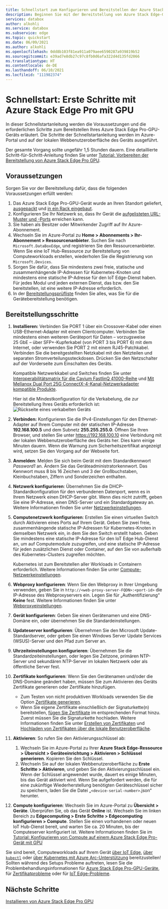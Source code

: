 ```yaml
---
title: Schnellstart zum Konfigurieren und Bereitstellen der Azure Stack Edge-GPU | Microsoft-Dokumentation
description: Beginnen Sie mit der Bereitstellung von Azure Stack Edge-GPU, nachdem das Gerät bei Ihnen eingetroffen ist.
services: databox
author: alkohli
ms.service: databox
ms.subservice: edge
ms.topic: quickstart
ms.date: 06/09/2021
ms.author: alkohli
ms.openlocfilehash: 0dd8b103f81ea911a079aee6590287a939819b52
ms.sourcegitcommit: e39ad7e8db27c97c8fb0d6afa322d4d135fd2066
ms.translationtype: HT
ms.contentlocale: de-DE
ms.lasthandoff: 06/10/2021
ms.locfileid: "111982374"
---
```

# <a name="quickstart-get-started-with-azure-stack-edge-pro-with-gpu"></a>Schnellstart: Erste Schritte mit Azure Stack Edge Pro mit GPU 

In dieser Schnellstartanleitung werden die Voraussetzungen und die erforderlichen Schritte zum Bereitstellen Ihres Azure Stack Edge Pro-GPU-Geräts erläutert. Die Schritte der Schnellstartanleitung werden im Azure-Portal und auf der lokalen Webbenutzeroberfläche des Geräts ausgeführt. 

Der gesamte Vorgang sollte ungefähr 1,5 Stunden dauern. Eine detaillierte Schritt-für-Schritt-Anleitung finden Sie unter [Tutorial: Vorbereiten der Bereitstellung von Azure Stack Edge Pro GPU](azure-stack-edge-gpu-deploy-prep.md#deployment-configuration-checklist). 


## <a name="prerequisites"></a>Voraussetzungen

Sorgen Sie vor der Bereitstellung dafür, dass die folgenden Voraussetzungen erfüllt werden:

1. Das Azure Stack Edge Pro-GPU-Gerät wurde an Ihren Standort geliefert, [ausgepackt](azure-stack-edge-gpu-deploy-install.md#unpack-the-device) und [in ein Rack eingebaut](azure-stack-edge-gpu-deploy-install.md#rack-the-device). 
1. Konfigurieren Sie Ihr Netzwerk so, dass Ihr Gerät die [aufgelisteten URL-Muster und -Ports](azure-stack-edge-gpu-system-requirements.md#networking-port-requirements) erreichen kann. 
1. Sie haben als Besitzer oder Mitwirkender Zugriff auf Ihr Azure-Abonnement.
1. Wechseln Sie im Azure-Portal zu **Home > Abonnements > Ihr-Abonnement > Ressourcenanbieter**. Suchen Sie nach `Microsoft.DataBoxEdge`, und registrieren Sie den Ressourcenanbieter. Wenn Sie eine IoT Hub-Ressource zur Bereitstellung von Computeworkloads erstellen, wiederholen Sie die Registrierung von `Microsoft.Devices`.
1. Sorgen Sie dafür, dass Sie mindestens zwei freie, statische und zusammenhängende IP-Adressen für Kubernetes-Knoten und mindestens eine statische IP-Adresse für den IoT Edge-Dienst haben. Für jedes Modul und jeden externen Dienst, das bzw. den Sie bereitstellen, ist eine weitere IP-Adresse erforderlich.
1. In der [Bereitstellungsprüfliste](azure-stack-edge-gpu-deploy-checklist.md) finden Sie alles, was Sie für die Gerätebereitstellung benötigen. 


## <a name="deployment-steps"></a>Bereitstellungsschritte

1. **Installieren:** Verbinden Sie PORT 1 über ein Crossover-Kabel oder einen USB-Ethernet-Adapter mit einem Clientcomputer. Verbinden Sie mindestens einen weiteren Geräteport für Daten – vorzugsweise 25 GbE – über SFP+-Kupferkabel (von PORT 3 bis PORT 6) mit dem Internet, oder verwenden Sie PORT 2 mit einem RJ45-Patchkabel. Verbinden Sie die bereitgestellten Netzkabel mit den Netzteilen und separaten Stromverteilungssteckdosen. Drücken Sie den Netzschalter auf der Vorderseite zum Einschalten des Geräts.  

    Kompatible Netzwerkkabel und Switches finden Sie unter [Interoperabilitätsmatrix für die Cavium FastlinQ 41000-Reihe](https://www.marvell.com/documents/xalflardzafh32cfvi0z/) und [Mit Mellanox Dual Port 25G ConnectX-4-Kanal-Netzwerkadapter kompatible Produkte](https://docs.mellanox.com/display/ConnectX4LxFirmwarev14271016/Firmware+Compatible+Products).

    Hier ist die Mindestkonfiguration für die Verkabelung, die zur Bereitstellung Ihres Geräts erforderlich ist:  ![Rückseite eines verkabelten Geräts](./media/azure-stack-edge-gpu-quickstart/backplane-min-cabling-1.png)

2. **Verbinden:** Konfigurieren Sie die IPv4-Einstellungen für den Ethernet-Adapter auf Ihrem Computer mit der statischen IP-Adresse **192.168.100.5** und dem Subnetz **255.255.255.0**. Öffnen Sie Ihren Browser, und stellen Sie unter https://192.168.100.10 eine Verbindung mit der lokalen Webbenutzeroberfläche des Geräts her. Dies kann einige Minuten dauern. Wenn die Warnung zum Sicherheitszertifikat angezeigt wird, setzen Sie den Vorgang auf der Webseite fort.

3. **Anmelden**: Melden Sie sich beim Gerät mit dem Standardkennwort *Password1* an. Ändern Sie das Geräteadministratorkennwort. Das Kennwort muss 8 bis 16 Zeichen und 3 der Großbuchstaben, Kleinbuchstaben, Ziffern und Sonderzeichen enthalten.

4. **Netzwerk konfigurieren**: Übernehmen Sie die DHCP-Standardkonfiguration für den verbundenen Datenport, wenn es in Ihrem Netzwerk einen DHCP-Server gibt. Wenn dies nicht zutrifft, geben Sie eine IP-Adresse, einen DNS-Server und ein Standardgateway an. Weitere Informationen finden Sie unter [Netzwerkeinstellungen](azure-stack-edge-gpu-deploy-configure-network-compute-web-proxy.md#configure-network).

5. **Computenetzwerk konfigurieren**: Erstellen Sie einen virtuellen Switch durch Aktivieren eines Ports auf Ihrem Gerät. Geben Sie zwei freie, zusammenhängende statische IP-Adressen für Kubernetes-Knoten in demselben Netzwerk ein, in dem Sie den Switch erstellt haben. Geben Sie mindestens eine statische IP-Adresse für den IoT Edge Hub-Dienst an, um auf Computemodule zuzugreifen, und eine statische IP-Adresse für jeden zusätzlichen Dienst oder Container, auf den Sie von außerhalb des Kubernetes-Clusters zugreifen möchten. 

    Kubernetes ist zum Bereitstellen aller Workloads in Containern erforderlich. Weitere Informationen finden Sie unter [Compute-Netzwerkeinstellungen](azure-stack-edge-gpu-deploy-configure-network-compute-web-proxy.md#enable-compute-network).

6. **Webproxy konfigurieren**: Wenn Sie den Webproxy in Ihrer Umgebung verwenden, geben Sie in `http://<web-proxy-server-FQDN>:<port-id>` die IP-Adresse des Webproxyservers ein. Legen Sie für „Authentifizierung“ **Keine** fest. Weitere Informationen finden Sie unter [Webproxyeinstellungen](azure-stack-edge-gpu-deploy-configure-network-compute-web-proxy.md#configure-web-proxy).

7. **Gerät konfigurieren**: Geben Sie einen Gerätenamen und eine DNS-Domäne ein, oder übernehmen Sie die Standardeinstellungen. 

8. **Updateserver konfigurieren**: Übernehmen Sie den Microsoft Update-Standardserver, oder geben Sie einen Windows Server Update Services (WSUS)-Server und den Pfad zum Server an. 

9. **Uhrzeiteinstellungen konfigurieren**: Übernehmen Sie die Standardzeiteinstellungen, oder legen Sie Zeitzone, primären NTP-Server und sekundären NTP-Server im lokalen Netzwerk oder als öffentliche Server fest.

10. **Zertifikate konfigurieren**: Wenn Sie den Gerätenamen und/oder die DNS-Domäne geändert haben, müssen Sie zum Aktivieren des Geräts Zertifikate generieren oder Zertifikate hinzufügen. 

    - Zum Testen von nicht produktiven Workloads verwenden Sie die Option [Zertifikate generieren](azure-stack-edge-gpu-deploy-configure-certificates.md#generate-device-certificates). 
    - Wenn Sie eigene Zertifikate einschließlich der Signaturkette(n) bereitstellen, [fügen Sie Zertifikate](azure-stack-edge-gpu-deploy-configure-certificates.md#bring-your-own-certificates) im entsprechenden Format hinzu. Zuerst müssen Sie die Signaturkette hochladen. Weitere Informationen finden Sie unter [Erstellen von Zertifikaten](azure-stack-edge-gpu-create-certificates-tool.md) und [Hochladen von Zertifikaten über die lokale Benutzeroberfläche](azure-stack-edge-gpu-deploy-configure-certificates.md#bring-your-own-certificates).

11. **Aktivieren**: So rufen Sie den Aktivierungsschlüssel ab: 

    1. Wechseln Sie im Azure-Portal zu Ihrer **Azure Stack Edge-Ressource > Übersicht > Geräteeinrichtung > Aktivieren > Schlüssel generieren**. Kopieren Sie den Schlüssel. 
    1. Wechseln Sie auf der lokalen Webbenutzeroberfläche zu **Erste Schritte > Aktivieren**, und geben Sie den Aktivierungsschlüssel ein. Wenn der Schlüssel angewendet wurde, dauert es einige Minuten, bis das Gerät aktiviert wird. Wenn Sie aufgefordert werden, die für eine zukünftige Wiederherstellung benötigten Geräteschlüssel sicher zu speichern, laden Sie die Datei „`<device-serial-number>`.json“ herunter. 

12. **Compute konfigurieren**: Wechseln Sie im Azure-Portal zu **Übersicht > Geräte**. Überprüfen Sie, ob das Gerät **Online** ist. Wechseln Sie im linken Bereich zu **Edgecomputing > Erste Schritte > Edgecomputing konfigurieren > Compute**. Stellen Sie einen vorhandenen oder neuen IoT Hub-Dienst bereit, und warten Sie ca. 20 Minuten, bis der Computeserver konfiguriert ist. Weitere Informationen finden Sie im [Tutorial: Konfigurieren von Compute auf einem Azure Stack Edge Pro-Gerät mit GPU](azure-stack-edge-gpu-deploy-configure-compute.md)

Sie sind bereit, Computeworkloads auf Ihrem Gerät [über IoT Edge](azure-stack-edge-gpu-deploy-sample-module-marketplace.md), [über `kubectl`](azure-stack-edge-gpu-create-kubernetes-cluster.md) oder [über Kubernetes mit Azure Arc-Unterstützung](azure-stack-edge-gpu-deploy-arc-kubernetes-cluster.md) bereitzustellen! Sollten während des Setups Probleme auftreten, lesen Sie die Problembehandlungsinformationen für [Azure Stack Edge Pro-GPU-Geräte](azure-stack-edge-gpu-troubleshoot.md), für [Zertifikatprobleme](azure-stack-edge-gpu-certificate-troubleshooting.md) oder für [IoT Edge-Probleme](azure-stack-edge-gpu-troubleshoot-iot-edge.md). 

## <a name="next-steps"></a>Nächste Schritte

[Installieren von Azure Stack Edge Pro GPU](./azure-stack-edge-gpu-deploy-install.md)
